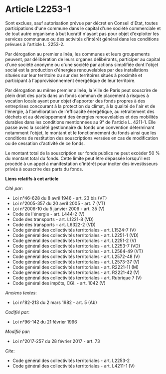 # Article L2253-1

Sont exclues, sauf autorisation prévue par décret en Conseil d'Etat, toutes participations d'une commune dans le capital
d'une société commerciale et de tout autre organisme à but lucratif n'ayant pas pour objet d'exploiter les services communaux
ou des activités d'intérêt général dans les conditions prévues à l'article L. 2253-2. 

Par dérogation au premier alinéa, les communes et leurs groupements peuvent, par délibération de leurs organes délibérants,
participer au capital d'une société anonyme ou d'une société par actions simplifiée dont l'objet social est la production
d'énergies renouvelables par des installations situées sur leur territoire ou sur des territoires situés à proximité et
participant à l'approvisionnement énergétique de leur territoire. 

Par dérogation au même premier alinéa, la Ville de Paris peut souscrire de plein droit des parts dans un fonds commun de
placement à risques à vocation locale ayant pour objet d'apporter des fonds propres à des entreprises concourant à la
protection du climat, à la qualité de l'air et de l'énergie, à l'amélioration de l'efficacité énergétique, au retraitement
des déchets et au développement des énergies renouvelables et des mobilités durables dans les conditions mentionnées au 9° de
l'article L. 4211-1. Elle passe avec la société gestionnaire du fonds une convention déterminant notamment l'objet, le
montant et le fonctionnement du fonds ainsi que les conditions de restitution des souscriptions versées en cas de
modification ou de cessation d'activité de ce fonds. 

Le montant total de la souscription sur fonds publics ne peut excéder 50 % du montant total du fonds. Cette limite peut être
dépassée lorsqu'il est procédé à un appel à manifestation d'intérêt pour inciter des investisseurs privés à souscrire des
parts du fonds.

**Liens relatifs à cet article**

_Cité par_:

  - Loi n°46-628 du 8 avril 1946 - art. 23 bis (VT)
  - Loi n°2005-357 du 20 avril 2005 - art. 7 (VT)
  - Loi n°2006-10 du 5 janvier 2006 - art. 35 (V)
  - Code de l'énergie - art. L444-2 (V)
  - Code des transports - art. L1221-8 (VD)
  - Code des transports - art. L6322-2 (VD)
  - Code général des collectivités territoriales - art. L1524-7 (V)
  - Code général des collectivités territoriales - art. L2251-1 (VD)
  - Code général des collectivités territoriales - art. L2251-2 (V)
  - Code général des collectivités territoriales - art. L2253-7 (VD)
  - Code général des collectivités territoriales - art. L2564-49 (VT)
  - Code général des collectivités territoriales - art. L2572-48 (V)
  - Code général des collectivités territoriales - art. L2573-37 (V)
  - Code général des collectivités territoriales - art. R2221-11 (M)
  - Code général des collectivités territoriales - art. R2221-42 (V)
  - Code général des collectivités territoriales - art. Rubrique 7 (V)
  - Code général des impôts, CGI. - art. 1042 (V)

_Anciens textes_:

  - Loi n°82-213 du 2 mars 1982 - art. 5 (Ab)

_Codifié par_:

  - Loi n°96-142 du 21 février 1996

_Modifié par_:

  - Loi n°2017-257 du 28 février 2017 - art. 73

_Cite_:

  - Code général des collectivités territoriales - art. L2253-2
  - Code général des collectivités territoriales - art. L4211-1 (V)
